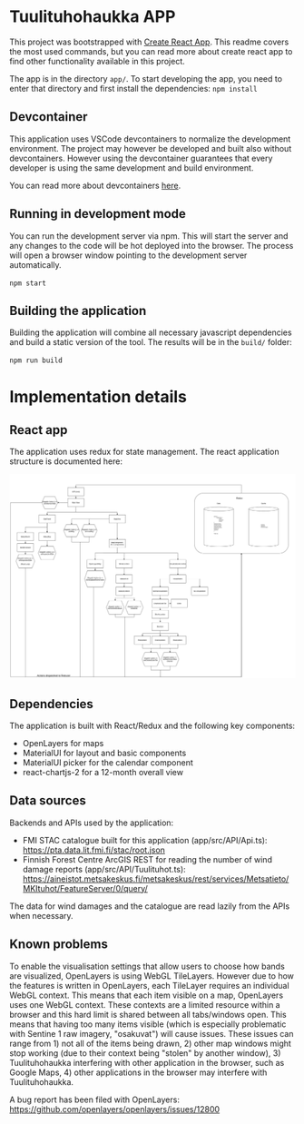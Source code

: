# Tuulituhohaukka APP

This project was bootstrapped with [Create React App](https://github.com/facebook/create-react-app). This readme covers the most used commands, but you can read more about create react app to find other functionality available in this project.

The app is in the directory `app/`. To start developing the app, you need to enter that directory and first install the dependencies: `npm install`

## Devcontainer

This application uses VSCode devcontainers to normalize the development environment. The project may however be developed and built also without devcontainers. However using the devcontainer guarantees that every developer is using the same development and build environment.

You can read more about devcontainers [here](https://code.visualstudio.com/docs/remote/containers).

## Running in development mode

You can run the development server via npm. This will start the server and any changes to the code will be hot deployed into the browser. The process will open a browser window pointing to the development server automatically.

`npm start`

## Building the application

Building the application will combine all necessary javascript dependencies and build a static version of the tool. The results will be in the `build/` folder:

`npm run build`

# Implementation details

## React app

The application uses redux for state management. The react application structure is documented here:

![Architecture](doc/tuulituhohaukka_architecture_1.0.drawio.png)

## Dependencies

The application is built with React/Redux and the following key components:
* OpenLayers for maps
* MaterialUI for layout and basic components
* MaterialUI picker for the calendar component
* react-chartjs-2 for a 12-month overall view

## Data sources

Backends and APIs used by the application:
* FMI STAC catalogue built for this application (app/src/API/Api.ts): https://pta.data.lit.fmi.fi/stac/root.json
* Finnish Forest Centre ArcGIS REST for reading the number of wind damage reports (app/src/API/Tuulituhot.ts): https://aineistot.metsakeskus.fi/metsakeskus/rest/services/Metsatieto/MKItuhot/FeatureServer/0/query/

The data for wind damages and the catalogue are read lazily from the APIs when necessary.

## Known problems

To enable the visualisation settings that allow users to choose how bands are visualized, OpenLayers is using WebGL TileLayers. However due to how the features is written in OpenLayers, each TileLayer requires an individual WebGL context. This means that each item visible on a map, OpenLayers uses one WebGL context. These contexts are a limited resource within a browser and this hard limit is shared between all tabs/windows open. This means that having too many items visible (which is especially problematic with Sentine 1 raw imagery, "osakuvat") will cause issues. These issues can range from 1) not all of the items being drawn, 2) other map windows might stop working (due to their context being "stolen" by another window), 3) Tuulituhohaukka interfering with other application in the browser, such as Google Maps, 4) other applications in the browser may interfere with Tuulituhohaukka.

A bug report has been filed with OpenLayers: https://github.com/openlayers/openlayers/issues/12800


